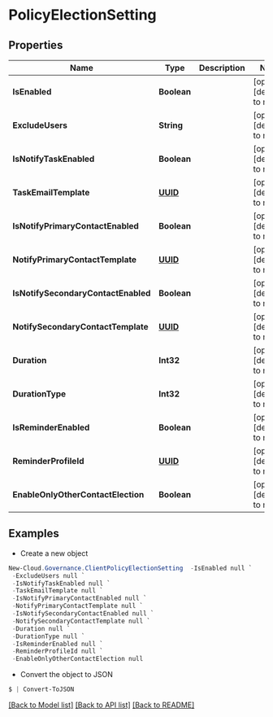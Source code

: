 # PolicyElectionSetting
## Properties

Name | Type | Description | Notes
------------ | ------------- | ------------- | -------------
**IsEnabled** | **Boolean** |  | [optional] [default to null]
**ExcludeUsers** | **String** |  | [optional] [default to null]
**IsNotifyTaskEnabled** | **Boolean** |  | [optional] [default to null]
**TaskEmailTemplate** | [**UUID**](UUID.md) |  | [optional] [default to null]
**IsNotifyPrimaryContactEnabled** | **Boolean** |  | [optional] [default to null]
**NotifyPrimaryContactTemplate** | [**UUID**](UUID.md) |  | [optional] [default to null]
**IsNotifySecondaryContactEnabled** | **Boolean** |  | [optional] [default to null]
**NotifySecondaryContactTemplate** | [**UUID**](UUID.md) |  | [optional] [default to null]
**Duration** | **Int32** |  | [optional] [default to null]
**DurationType** | **Int32** |  | [optional] [default to null]
**IsReminderEnabled** | **Boolean** |  | [optional] [default to null]
**ReminderProfileId** | [**UUID**](UUID.md) |  | [optional] [default to null]
**EnableOnlyOtherContactElection** | **Boolean** |  | [optional] [default to null]

## Examples

- Create a new object
```powershell
New-Cloud.Governance.ClientPolicyElectionSetting  -IsEnabled null `
 -ExcludeUsers null `
 -IsNotifyTaskEnabled null `
 -TaskEmailTemplate null `
 -IsNotifyPrimaryContactEnabled null `
 -NotifyPrimaryContactTemplate null `
 -IsNotifySecondaryContactEnabled null `
 -NotifySecondaryContactTemplate null `
 -Duration null `
 -DurationType null `
 -IsReminderEnabled null `
 -ReminderProfileId null `
 -EnableOnlyOtherContactElection null
```

- Convert the object to JSON
```powershell
$ | Convert-ToJSON
```


[[Back to Model list]](../README.md#documentation-for-models) [[Back to API list]](../README.md#documentation-for-api-endpoints) [[Back to README]](../README.md)

